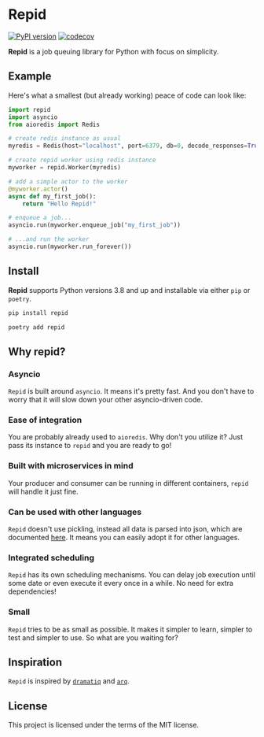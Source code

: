 # Repid

[![PyPI version](https://img.shields.io/pypi/v/repid.svg)](https://pypi.org/project/repid/)
[![codecov](https://codecov.io/gh/aleksul/repid/branch/main/graph/badge.svg?token=IP3Z1VXB1G)](https://codecov.io/gh/aleksul/repid)

**Repid** is a job queuing library for Python with focus on simplicity.

## Example

Here's what a smallest (but already working) peace of code can look like:

```python
import repid
import asyncio
from aioredis import Redis

# create redis instance as usual
myredis = Redis(host="localhost", port=6379, db=0, decode_responses=True)

# create repid worker using redis instance
myworker = repid.Worker(myredis)

# add a simple actor to the worker
@myworker.actor()
async def my_first_job():
    return "Hello Repid!"

# enqueue a job...
asyncio.run(myworker.enqueue_job("my_first_job"))

# ...and run the worker
asyncio.run(myworker.run_forever())
```

## Install

**Repid** supports Python versions 3.8 and up and installable via either `pip` or `poetry`.

```bash
pip install repid
```

```bash
poetry add repid
```

## Why repid?

### Asyncio

`Repid` is built around `asyncio`. It means it's pretty fast.
And you don't have to worry that it will slow down your other asyncio-driven code.

### Ease of integration

You are probably already used to `aioredis`. Why don't you utilize it?
Just pass its instance to `repid` and you are ready to go!

### Built with microservices in mind

Your producer and consumer can be running in different containers, `repid` will handle it just fine.

### Can be used with other languages

`Repid` doesn't use pickling, instead all data is parsed into json, which are documented [here]().
It means you can easily adopt it for other languages.

### Integrated scheduling

`Repid` has its own scheduling mechanisms.
You can delay job execution until some date or even execute it every once in a while.
No need for extra dependencies!

### Small

`Repid` tries to be as small as possible.
It makes it simpler to learn, simpler to test and simpler to use. So what are you waiting for?

## Inspiration

`Repid` is inspired by [`dramatiq`](https://github.com/Bogdanp/dramatiq) and [`arq`](https://github.com/samuelcolvin/arq).

## License

This project is licensed under the terms of the MIT license.
